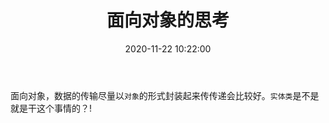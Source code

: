 ﻿---
title: 面向对象的思考
mathjax: false
date: 2020-11-22 10:22:00
tags: C#
categories: 编程爱好
---

面向对象，数据的传输尽量以`对象`的形式封装起来传传递会比较好。`实体类`是不是就是干这个事情的？!


